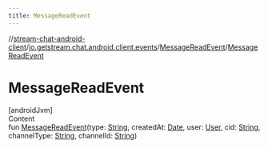 ```yaml
---
title: MessageReadEvent
---
```

//[stream-chat-android-client](../../../index.md)/[io.getstream.chat.android.client.events](../index.md)/[MessageReadEvent](index.md)/[MessageReadEvent](MessageReadEvent.md)



# MessageReadEvent  
[androidJvm]  
Content  
fun [MessageReadEvent](MessageReadEvent.md)(type: [String](https://kotlinlang.org/api/latest/jvm/stdlib/kotlin/-string/index.html), createdAt: [Date](https://developer.android.com/reference/kotlin/java/util/Date.html), user: [User](../../io.getstream.chat.android.client.models/User/index.md), cid: [String](https://kotlinlang.org/api/latest/jvm/stdlib/kotlin/-string/index.html), channelType: [String](https://kotlinlang.org/api/latest/jvm/stdlib/kotlin/-string/index.html), channelId: [String](https://kotlinlang.org/api/latest/jvm/stdlib/kotlin/-string/index.html))  



